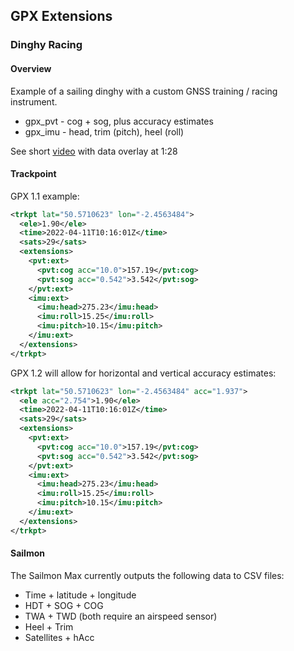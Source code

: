## GPX Extensions

### Dinghy Racing

#### Overview

Example of a sailing dinghy with a custom GNSS training / racing instrument.

- gpx_pvt - cog + sog, plus accuracy estimates
- gpx_imu - head, trim (pitch), heel (roll)

See short [video](https://www.youtube.com/watch?v=hpqvp6MbXAQ) with data overlay at 1:28



 #### Trackpoint

GPX 1.1 example:

```xml
<trkpt lat="50.5710623" lon="-2.4563484">
  <ele>1.90</ele>
  <time>2022-04-11T10:16:01Z</time>
  <sats>29</sats>
  <extensions>
    <pvt:ext>
      <pvt:cog acc="10.0">157.19</pvt:cog>
      <pvt:sog acc="0.542">3.542</pvt:sog>
    </pvt:ext>
    <imu:ext>
      <imu:head>275.23</imu:head>
      <imu:roll>15.25</imu:roll>
      <imu:pitch>10.15</imu:pitch>
    </imu:ext>
  </extensions>
</trkpt>
```

GPX 1.2 will allow for horizontal and vertical accuracy estimates:

```xml
<trkpt lat="50.5710623" lon="-2.4563484" acc="1.937">
  <ele acc="2.754">1.90</ele>
  <time>2022-04-11T10:16:01Z</time>
  <sats>29</sats>
  <extensions>
    <pvt:ext>
      <pvt:cog acc="10.0">157.19</pvt:cog>
      <pvt:sog acc="0.542">3.542</pvt:sog>
    </pvt:ext>
    <imu:ext>
      <imu:head>275.23</imu:head>
      <imu:roll>15.25</imu:roll>
      <imu:pitch>10.15</imu:pitch>
    </imu:ext>
  </extensions>
</trkpt>
```



#### Sailmon

The Sailmon Max currently outputs the following data to CSV files:

- Time + latitude + longitude
- HDT + SOG + COG
- TWA + TWD (both require an airspeed sensor)
- Heel + Trim
- Satellites + hAcc

